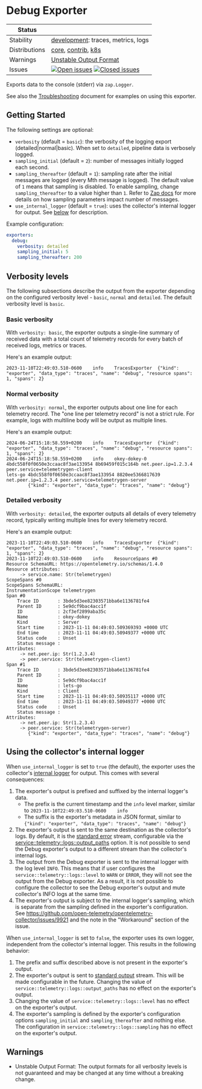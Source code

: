 # Debug Exporter

<!-- status autogenerated section -->
| Status        |           |
| ------------- |-----------|
| Stability     | [development]: traces, metrics, logs   |
| Distributions | [core], [contrib], [k8s] |
| Warnings      | [Unstable Output Format](#warnings) |
| Issues        | [![Open issues](https://img.shields.io/github/issues-search/open-telemetry/opentelemetry-collector-contrib?query=is%3Aissue%20is%3Aopen%20label%3Aexporter%2Fdebug%20&label=open&color=orange&logo=opentelemetry)](https://github.com/open-telemetry/opentelemetry-collector-contrib/issues?q=is%3Aopen+is%3Aissue+label%3Aexporter%2Fdebug) [![Closed issues](https://img.shields.io/github/issues-search/open-telemetry/opentelemetry-collector-contrib?query=is%3Aissue%20is%3Aclosed%20label%3Aexporter%2Fdebug%20&label=closed&color=blue&logo=opentelemetry)](https://github.com/open-telemetry/opentelemetry-collector-contrib/issues?q=is%3Aclosed+is%3Aissue+label%3Aexporter%2Fdebug) |

[development]: https://github.com/open-telemetry/opentelemetry-collector#development
[core]: https://github.com/open-telemetry/opentelemetry-collector-releases/tree/main/distributions/otelcol
[contrib]: https://github.com/open-telemetry/opentelemetry-collector-releases/tree/main/distributions/otelcol-contrib
[k8s]: https://github.com/open-telemetry/opentelemetry-collector-releases/tree/main/distributions/otelcol-k8s
<!-- end autogenerated section -->

Exports data to the console (stderr) via `zap.Logger`.

See also the [Troubleshooting][troubleshooting_docs] document for examples on using this exporter.

[troubleshooting_docs]: ../../docs/troubleshooting.md

## Getting Started

The following settings are optional:

- `verbosity` (default = `basic`): the verbosity of the logging export
  (detailed|normal|basic). When set to `detailed`, pipeline data is verbosely
  logged.
- `sampling_initial` (default = `2`): number of messages initially logged each
  second.
- `sampling_thereafter` (default = `1`): sampling rate after the initial
  messages are logged (every Mth message is logged).
  The default value of `1` means that sampling is disabled.
  To enable sampling, change `sampling_thereafter` to a value higher than `1`.
  Refer to [Zap docs](https://godoc.org/go.uber.org/zap/zapcore#NewSampler) for more details
  on how sampling parameters impact number of messages.
- `use_internal_logger` (default = `true`): uses the collector's internal logger for output. See [below](#using-the-collectors-internal-logger) for description.

Example configuration:

```yaml
exporters:
  debug:
    verbosity: detailed
    sampling_initial: 5
    sampling_thereafter: 200
```

## Verbosity levels

The following subsections describe the output from the exporter depending on the configured verbosity level - `basic`, `normal` and `detailed`.
The default verbosity level is `basic`.

### Basic verbosity

With `verbosity: basic`, the exporter outputs a single-line summary of received data with a total count of telemetry records for every batch of received logs, metrics or traces.

Here's an example output:

```console
2023-11-10T22:49:03.510-0600    info    TracesExporter  {"kind": "exporter", "data_type": "traces", "name": "debug", "resource spans": 1, "spans": 2}
```

### Normal verbosity

With `verbosity: normal`, the exporter outputs about one line for each telemetry record.
The "one line per telemetry record" is not a strict rule.
For example, logs with multiline body will be output as multiple lines.

Here's an example output:

```console
2024-06-24T15:18:58.559+0200    info    TracesExporter  {"kind": "exporter", "data_type": "traces", "name": "debug", "resource spans": 1, "spans": 2}
2024-06-24T15:18:58.559+0200    info    okey-dokey-0 4bdc558f0f0650e3ccaac8f3ae133954 8b69459f015c164b net.peer.ip=1.2.3.4 peer.service=telemetrygen-client
lets-go 4bdc558f0f0650e3ccaac8f3ae133954 8820ee5366817639 net.peer.ip=1.2.3.4 peer.service=telemetrygen-server
        {"kind": "exporter", "data_type": "traces", "name": "debug"}
```

### Detailed verbosity

With `verbosity: detailed`, the exporter outputs all details of every telemetry record, typically writing multiple lines for every telemetry record.

Here's an example output:

```console
2023-11-10T22:49:03.510-0600    info    TracesExporter  {"kind": "exporter", "data_type": "traces", "name": "debug", "resource spans": 1, "spans": 2}
2023-11-10T22:49:03.510-0600    info    ResourceSpans #0
Resource SchemaURL: https://opentelemetry.io/schemas/1.4.0
Resource attributes:
     -> service.name: Str(telemetrygen)
ScopeSpans #0
ScopeSpans SchemaURL:
InstrumentationScope telemetrygen
Span #0
    Trace ID       : 3bde5d3ee82303571bba6e1136781fe4
    Parent ID      : 5e9dcf9bac4acc1f
    ID             : 2cf3ef2899aba35c
    Name           : okey-dokey
    Kind           : Server
    Start time     : 2023-11-11 04:49:03.509369393 +0000 UTC
    End time       : 2023-11-11 04:49:03.50949377 +0000 UTC
    Status code    : Unset
    Status message :
Attributes:
     -> net.peer.ip: Str(1.2.3.4)
     -> peer.service: Str(telemetrygen-client)
Span #1
    Trace ID       : 3bde5d3ee82303571bba6e1136781fe4
    Parent ID      :
    ID             : 5e9dcf9bac4acc1f
    Name           : lets-go
    Kind           : Client
    Start time     : 2023-11-11 04:49:03.50935117 +0000 UTC
    End time       : 2023-11-11 04:49:03.50949377 +0000 UTC
    Status code    : Unset
    Status message :
Attributes:
     -> net.peer.ip: Str(1.2.3.4)
     -> peer.service: Str(telemetrygen-server)
        {"kind": "exporter", "data_type": "traces", "name": "debug"}
```

## Using the collector's internal logger

When `use_internal_logger` is set to `true` (the default), the exporter uses the collector's [internal logger][internal_telemetry] for output.
This comes with several consequences:

1. The exporter's output is prefixed and suffixed by the internal logger's data.
   - The prefix is the current timestamp and the `info` level marker, similar to `2023-11-10T22:49:03.510-0600    info`
   - The suffix is the exporter's metadata in JSON format, similar to `{"kind": "exporter", "data_type": "traces", "name": "debug"}`
1. The exporter's output is sent to the same destination as the collector's logs. By default, it is the [standard error][stderr] stream,
   configurable via the [service::telemetry::logs::output_paths][configure_internal_logs] option.
   It is not possible to send the Debug exporter's output to a different stream than the collector's internal logs.
1. The output from the Debug exporter is sent to the internal logger with the log level `INFO`.
   This means that if user configures the `service::telemetry::logs::level` to `WARN` or `ERROR`,
   they will not see the output from the Debug exporter.
   As a result, it is not possible to configure the collector to see the Debug exporter's output
   and mute collector's INFO logs at the same time.
1. The exporter's output is subject to the internal logger's sampling,
   which is separate from the sampling defined in the exporter's configuration.
   See https://github.com/open-telemetry/opentelemetry-collector/issues/9921 and the note in the "Workaround" section of the issue.

When `use_internal_logger` is set to `false`, the exporter uses its own logger, independent from the collector's internal logger. This results in the following behavior:

1. The prefix and suffix described above is not present in the exporter's output.
1. The exporter's output is sent to [standard output][stdout] stream. This will be made configurable in the future. Changing the value of `service::telemetry::logs::output_paths` has no effect on the exporter's output.
1. Changing the value of `service::telemetry::logs::level` has no effect on the exporter's output.
1. The exporter's sampling is defined by the exporter's configuration options `sampling_initial` and `sampling_thereafter` and nothing else. The configuration in `service::telemetry::logs::sampling` has no effect on the exporter's output.

[internal_telemetry]: https://opentelemetry.io/docs/collector/internal-telemetry/
[stderr]: https://en.wikipedia.org/wiki/Standard_streams#Standard_error_(stderr)
[configure_internal_logs]: https://opentelemetry.io/docs/collector/internal-telemetry/#configure-internal-logs
[stdout]: https://en.wikipedia.org/wiki/Standard_streams#Standard_output_(stdout)

## Warnings

- Unstable Output Format: The output formats for all verbosity levels is not guaranteed and may be changed at any time without a breaking change.
